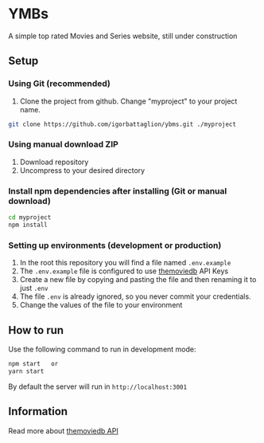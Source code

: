 # YMBs

A simple top rated Movies and Series website, still under construction

## Setup

### Using Git (recommended)

1.  Clone the project from github. Change "myproject" to your project name.

```bash
git clone https://github.com/igorbattaglion/ybms.git ./myproject
```

### Using manual download ZIP

1.  Download repository
2.  Uncompress to your desired directory

### Install npm dependencies after installing (Git or manual download)

```bash
cd myproject
npm install
```

### Setting up environments (development or production)

1.  In the root this repository you will find a file named `.env.example`
2.  The `.env.example` file is configured to use [themoviedb](https://www.themoviedb.org/) API Keys
3.  Create a new file by copying and pasting the file and then renaming it to just `.env`
4.  The file `.env` is already ignored, so you never commit your credentials.
5.  Change the values of the file to your environment

## How to run

Use the following command to run in development mode:

```bash
npm start   or
yarn start
```

By default the server will run in `http://localhost:3001`

## Information

Read more about [themoviedb API](https://www.themoviedb.org/documentation/api) 

